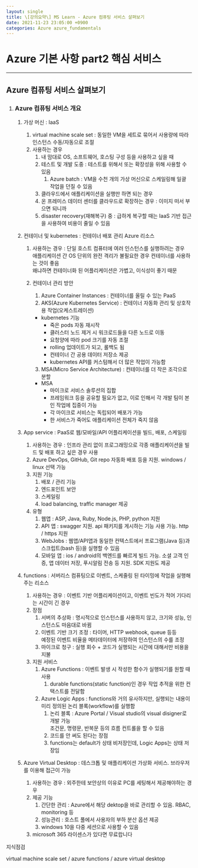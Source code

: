 ```yaml
---
layout: single
title: \[강의요약\] MS Learn - Azure 컴퓨팅 서비스 살펴보기
date: 2021-11-23 23:05:00 +0900
categories: Azure azure_fundamentals
---
```


# Azure 기본 사항 part2 핵심 서비스

---

## Azure 컴퓨팅 서비스 살펴보기

1. ### Azure 컴퓨팅 서비스 개요

   1. 가상 머신 : IaaS

      1. virtual machine scale set : 동일한 VM을 세트로 묶어서 사용량에 따라 인스턴스 수동/자동으로 조절
      2. 사용하는 경우
         1. 내 맘대로 OS, 소프트웨어, 호스팅 구성 등을 사용하고 싶을 때
         2. 테스트 및 개발 도중 : 테스트를 위해서 또는 확장성을 위해 사용할 수 있음
            1. Azure batch : VM을 수천 개의 가상 머신으로 스케일링해 일괄 작업을 던질 수 있음
         3. 클라우드에서 애플리케이션을 실행만 하면 되는 경우
         4. 온 프레미스 데이터 센터를 클라우드로 확장하는 경우 : 이미지 떠서 부으면 되니까
         5. disaster recovery(재해복구) 중 : 급하게 복구할 때는 IaaS 기반 접근을 사용하여 비용이 줄일 수 있음

   2. 컨테이너 및 kubernetes : 컨테이너 배포 관리 Azure 리소스

      1. 사용하는 경우 : 단일 호스트 컴퓨터에 여러 인스턴스를 실행하려는 경우<br/>애플리케이션 간 OS 단위의 완전 격리가 불필요한 경우 컨테이너를 사용하는 것이 좋음<br/>
         왜냐하면 컨테이너화 된 어플리케이션은 가볍고, 이식성이 좋기 때문

      2. 컨테이너 관리 방안

         1. Azure Container Instances : 컨테이너를 올릴 수 있는 PaaS
         2. AKS(Azure Kubernetes Service) : 컨테이너 자동화 관리 및 상호작용 작업(오케스트레이션)

         - kubernetes 기능
           - 죽은 pods 자동 재시작
           - 클러스터 노드 제거 시 워크로드들을 다른 노드로 이동
           - 요청양에 따라 pod 크기를 자동 조절
           - rolling 업데이트가 되고, 롤백도 됨
           - 컨테이너 간 공용 데이터 저장소 제공
           - kubernetes API를 커스텀해서 더 많은 작업이 가능함

         3. MSA(Micro Service Architecture) : 컨테이너를 더 작은 조각으로 분할

         - MSA
           - 마이크로 서비스 솔루션의 집합
           - 프레임워크 등을 공유할 필요가 없고, 이로 인해서 각 개발 팀이 본인 작업에 집중이 가능
           - 각 마이크로 서비스는 독립되어 배포가 가능
           - 한 서비스가 죽어도 애플리케이션 전체가 죽지 않음

   3. App service : PaaS로 웹/모바일/API 어플리케이션을 빌드, 배포, 스케일링

      1. 사용하는 경우 : 인프라 관리 없이 프로그래밍으로 각종 애플리케이션을 빌드 및 배포 하고 싶은 경우 사용
      2. Azure DevOps, GitHub, Git repo 자동화 배포 등을 지원. windows / linux 선택 가능
      3. 지원 기능
         1. 배포 / 관리 기능
         2. 엔드포인트 보안
         3. 스케일링
         4. load balancing, traffic manager 제공
      4. 유형
         1. 웹앱 : ASP, Java, Ruby, Node.js, PHP, python 지원
         2. API 앱 : swagger 지원. api 패키지를 게시하는 기능 사용 가능. http / https 지원
         3. WebJobs : 웹앱/API앱과 동일한 컨텍스트에서 프로그램(Java 등)과 스크립트(bash 등)을 실행할 수 있음
         4. 모바일 앱 : ios / android의 백엔드를 빠르게 빌드 가능. 소셜 고객 인증, 앱 데이터 저장, 푸시알림 전송 등 지원. SDK 지원도 제공

   4. functions : 서버리스 컴퓨팅으로 이벤트, 스케줄링 된 타이밍에 작업을 실행해주는 리소스

      1. 사용하는 경우 : 이벤트 기반 어플리케이션이고, 이벤트 빈도가 적어 기다리는 시간이 긴 경우
      2. 장점
         1. 서버의 추상화 : 명시적으로 인스턴스를 사용하지 않고, 크기와 성능, 인스턴스도 마음대로 바뀜
         2. 이벤트 기반 크기 조정 : 타이머, HTTP webhook, queue 등등<br/>
            예정된 이벤트 비율을 메타데이터에 저장하여 인스턴스의 수를 조정
         3. 마이크로 청구 : 실행 회수 + 코드가 실행되는 시간에 대해서만 비용을 지불
      3. 지원 서비스
         1. Azure Functions : 이벤트 발생 시 작성한 함수가 실행되기를 원할 때 사용
            1. durable functions(static function)인 경우 작업 추적을 위한 컨택스트를 전달함
         2. Azure Logic Apps : functions와 거의 유사하지만, 실행되는 내용이 미리 정의된 논리 블록(workflow)를 실행함
            1. 논리 블록 : Azure Portal / Visual studio의 visual disigner로 개발 가능<br/>
               조건문, 명령문, 반복문 등의 흐름 컨트롤을 할 수 있음
            2. 코드를 안 써도 된다는 장점
            3. functions는 default가 상태 비저장인데, Logic Apps는 상태 저장임

   5. Azure Virtual Desktop : 데스크톱 및 애플리케이션 가상화 서비스. 브라우저를 이용해 접근이 가능

      1. 사용하는 경우 : 외주한테 보안상의 이유로 PC를 세팅해서 제공해야하는 경우
      2. 제공 기능
         1. 간단한 관리 : Azure에서 해당 dektop을 바로 관리할 수 있음. RBAC, monitoring 등
         2. 성능관리 : 호스트 풀에서 사용자의 부하 분산 옵션 제공
         3. windows 10을 다중 세션으로 사용할 수 있음
      3. microsoft 365 라이센스가 있다면 무료랍니다

지식점검

virtual machine scale set / azure functions / azure virtual desktop

